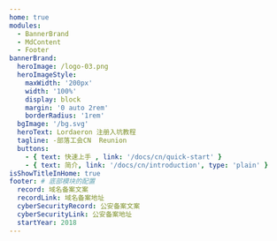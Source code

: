 ```yaml
---
home: true
modules:
  - BannerBrand
  - MdContent
  - Footer
bannerBrand:
  heroImage: /logo-03.png
  heroImageStyle:
    maxWidth: '200px'
    width: '100%'
    display: block
    margin: '0 auto 2rem'
    borderRadius: '1rem'
  bgImage: '/bg.svg'
  heroText: Lordaeron 注册入坑教程
  tagline: -部落工会CN  Reunion
  buttons:
    - { text: 快速上手 , link: '/docs/cn/quick-start' }
    - { text: 简介, link: '/docs/cn/introduction', type: 'plain' }
isShowTitleInHome: true
footer: # 底部模块的配置
  record: 域名备案文案
  recordLink: 域名备案地址
  cyberSecurityRecord: 公安备案文案
  cyberSecurityLink: 公安备案地址
  startYear: 2018
---
```

